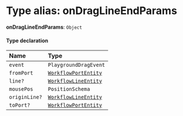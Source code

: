 # Type alias: onDragLineEndParams

**onDragLineEndParams**: `Object`

#### Type declaration

| Name | Type |
| :------ | :------ |
| `event` | `PlaygroundDragEvent` |
| `fromPort` | [`WorkflowPortEntity`](/auto-docs/free-layout-core/classes/WorkflowPortEntity.md) |
| `line?` | [`WorkflowLineEntity`](/auto-docs/free-layout-core/classes/WorkflowLineEntity.md) |
| `mousePos` | `PositionSchema` |
| `originLine?` | [`WorkflowLineEntity`](/auto-docs/free-layout-core/classes/WorkflowLineEntity.md) |
| `toPort?` | [`WorkflowPortEntity`](/auto-docs/free-layout-core/classes/WorkflowPortEntity.md) |
